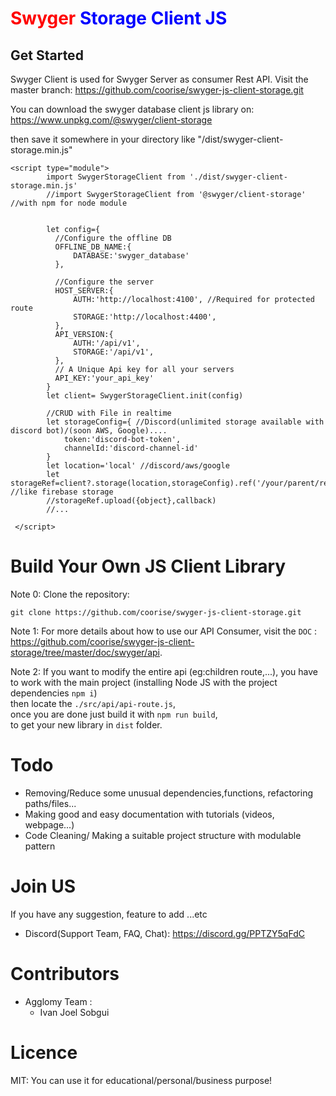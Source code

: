 # <span style="color:red">Swyger</span>  <span style="color:blue">Storage Client JS</span>

## Get Started
Swyger Client is used for Swyger Server as consumer Rest API.
Visit the master branch: https://github.com/coorise/swyger-js-client-storage.git


You can download the swyger database client js library on: https://www.unpkg.com/@swyger/client-storage

then save it somewhere in your directory like "/dist/swyger-client-storage.min.js"
```
<script type="module">
        import SwygerStorageClient from './dist/swyger-client-storage.min.js'
        //import SwygerStorageClient from '@swyger/client-storage' //with npm for node module

        
        let config={
          //Configure the offline DB
          OFFLINE_DB_NAME:{
              DATABASE:'swyger_database'
          },
  
          //Configure the server
          HOST_SERVER:{
              AUTH:'http://localhost:4100', //Required for protected route
              STORAGE:'http://localhost:4400',
          },
          API_VERSION:{
              AUTH:'/api/v1',
              STORAGE:'/api/v1',
          },
          // A Unique Api key for all your servers
          API_KEY:'your_api_key'
        }
        let client= SwygerStorageClient.init(config)
    
        //CRUD with File in realtime
        let storageConfig={ //Discord(unlimited storage available with discord bot)/(soon AWS, Google)....
            token:'discord-bot-token',
            channelId:'discord-channel-id'
        }
        let location='local' //discord/aws/google
        let storageRef=client?.storage(location,storageConfig).ref('/your/parent/ref') //like firebase storage
        //storageRef.upload({object},callback)
        //...

 </script>
```
# Build Your Own JS Client Library
Note 0: Clone the repository:

``git clone https://github.com/coorise/swyger-js-client-storage.git``


Note 1: For more details about how to use our API Consumer, visit the ``DOC`` : https://github.com/coorise/swyger-js-client-storage/tree/master/doc/swyger/api.

Note 2: If you want to modify the entire api (eg:children route,...), you have to work with the main project (installing Node JS with the project dependencies ``npm i``) <br> then locate the ``./src/api/api-route.js``,<br>
once you are done just build it with ``npm run build``,<br> to get your new library in ``dist`` folder.

# Todo
- Removing/Reduce some unusual dependencies,functions, refactoring paths/files...
- Making good and easy documentation with tutorials (videos, webpage...)
- Code Cleaning/ Making a suitable project structure with modulable pattern

# Join US
If you have any suggestion, feature to add ...etc
- Discord(Support Team, FAQ, Chat): https://discord.gg/PPTZY5qFdC

# Contributors
- Agglomy Team :
    - Ivan Joel Sobgui
# Licence

MIT: You can use it for educational/personal/business purpose!